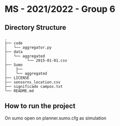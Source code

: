 # MS - 2021/2022 - Group 6

## Directory Structure

```
.
├── code
│   └── aggregator.py 
├── data  
│   └── aggregated           
│         └── 2015-01-01.csv
├── Sumo
│    ├── 
│    └── aggregated   
├── LICENSE
├── sensorns_location.csv
├── significado campos.txt
└── README.md                      
```

## How to run the project

On sumo open on planner.sumo.cfg as simulation